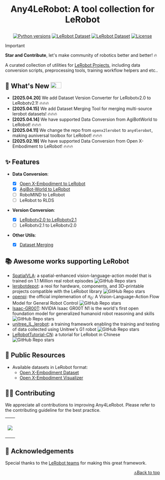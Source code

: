 <h1 align="center">
    <p>Any4LeRobot: A tool collection for LeRobot</p>
</h1>

<div align="center">

[![Python versions](https://img.shields.io/pypi/pyversions/lerobot)](https://www.python.org/downloads/)
[![LeRobot Dataset](https://img.shields.io/badge/dynamic/json?url=https://api.github.com/repos/tavish9/any4lerobot/commits?per_page=1&query=$[0].commit.committer.date&label=LeRobot&color=blue)](https://github.com/huggingface/lerobot)
[![LeRobot Dataset](https://img.shields.io/badge/LeRobot%20Dataset-v2.1-ff69b4.svg)](https://github.com/huggingface/lerobot/pull/711)
[![License](https://img.shields.io/badge/License-MIT-green.svg)](https://opensource.org/licenses/MIT)

</div>

> [!IMPORTANT]
>
> **Star and Contribute**, let's make community of robotics better and better! 🔥

A curated collection of utilities for [LeRobot Projects](https://github.com/huggingface/lerobot), including data conversion scripts, preprocessing tools, training workflow helpers and etc..

## 🚀 What's New <a><img width="35" height="20" src="https://user-images.githubusercontent.com/12782558/212848161-5e783dd6-11e8-4fe0-bbba-39ffb77730be.png"></a>

- **\[2025.04.20\]** We add Dataset Version Converter for LeRobotv2.0 to LeRobotv2.1! 🔥🔥🔥
- **\[2025.04.15\]** We add Dataset Merging Tool for merging multi-source lerobot datasets! 🔥🔥🔥
- **\[2025.04.14\]** We have supported Data Conversion from AgiBotWorld to LeRobot! 🔥🔥🔥
- **\[2025.04.11\]** We change the repo from `openx2lerobot` to `any4lerobot`, making a ​​universal toolbox for LeRobot​​! 🔥🔥🔥
- **\[2025.02.19\]** We have supported Data Conversion from Open X-Embodiment to LeRobot! 🔥🔥🔥

## ✨ Features

- ​**​Data Conversion​**​:

  - [x] [Open X-Embodiment to LeRobot](./openx2lerobot/README.md)
  - [x] [AgiBot-World to LeRobot](./agibot2lerobot/README.md)
  - [ ] RoboMIND to LeRobot
  - [ ] LeRobot to RLDS

- ​**Version Conversion​**​:

  - [x] [LeRobotv2.0 to LeRobotv2.1](./utils/version_convert/README.md)
  - [ ] LeRobotv2.1 to LeRobotv2.0

- **Other Utils**:
  - [x] [Dataset Merging](./utils/dataset_merging/README.md)

## 📚 Awesome works supporting LeRobot

- [SpatialVLA](https://github.com/SpatialVLA/SpatialVLA): a spatial-enhanced vision-language-action model that is trained on 1.1 Million real robot episodes ![GitHub Repo stars](https://img.shields.io/github/stars/SpatialVLA/SpatialVLA)
- [lerobotdepot](https://github.com/maximilienroberti/lerobotdepot): a reoi for hardware, components, and 3D-printable projects compatible with the LeRobot library ![GitHub Repo stars](https://img.shields.io/github/stars/maximilienroberti/lerobotdepot)
- [openpi](https://github.com/Physical-Intelligence/openpi): the official implemenation of $π_0$: A Vision-Language-Action Flow Model for General Robot Control ![GitHub Repo stars](https://img.shields.io/github/stars/Physical-Intelligence/openpi)
- [Isaac-GR00T](https://github.com/NVIDIA/Isaac-GR00T): NVIDIA Isaac GR00T N1 is the world's first open foundation model for generalized humanoid robot reasoning and skills ![GitHub Repo stars](https://img.shields.io/github/stars/NVIDIA/Isaac-GR00T)
- [unitree_IL_lerobot](https://github.com/unitreerobotics/unitree_IL_lerobot): a training framework enabling the training and testing of data collected using Unitree's G1 robot ![GitHub Repo stars](https://img.shields.io/github/stars/unitreerobotics/unitree_IL_lerobot)
- [LeRobotTutorial-CN](https://github.com/CSCSX/LeRobotTutorial-CN): a tutorial for LeRobot in Chinese ![GitHub Repo stars](https://img.shields.io/github/stars/CSCSX/LeRobotTutorial-CN)

## 📂 Public Resources

- Available datasets in LeRobot format:
  - [Open X-Embodiment Dataset](https://huggingface.co/IPEC-COMMUNITY)
  - [Open X-Embodiment Visualizer](https://huggingface.co/spaces/IPEC-COMMUNITY/openx_dataset_lerobot_v2.0)

## 👷‍♂️ Contributing

We appreciate all contributions to improving Any4LeRobot. Please refer to the contributing guideline for the best practice.

<a href="https://github.com/Tavish9/any4lerobot/graphs/contributors" target="_blank">
  <table>
    <tr>
      <th colspan="2">
        <br><img src="https://contrib.rocks/image?repo=tavish9/any4lerobot"><br><br>
      </th>
    </tr>
  </table>
</a>

## 🤝 Acknowledgements

Special thanks to the [LeRobot teams](https://github.com/huggingface/lerobot) for making this great framework.

<p align="right"><a href="#top">🔝Back to top</a></p>
